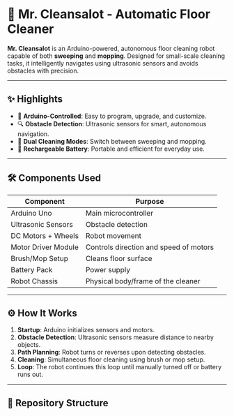 # 🤖 Mr. Cleansalot - Automatic Floor Cleaner

**Mr. Cleansalot** is an Arduino-powered, autonomous floor cleaning robot capable of both **sweeping** and **mopping**. Designed for small-scale cleaning tasks, it intelligently navigates using ultrasonic sensors and avoids obstacles with precision.

---

## ✨ Highlights

- 🧠 **Arduino-Controlled**: Easy to program, upgrade, and customize.
- 🔍 **Obstacle Detection**: Ultrasonic sensors for smart, autonomous navigation.
- 🔄 **Dual Cleaning Modes**: Switch between sweeping and mopping.
- 🔋 **Rechargeable Battery**: Portable and efficient for everyday use.

---

## 🛠️ Components Used

| Component            | Purpose                                   |
|----------------------|--------------------------------------------|
| Arduino Uno          | Main microcontroller                       |
| Ultrasonic Sensors   | Obstacle detection                         |
| DC Motors + Wheels   | Robot movement                             |
| Motor Driver Module  | Controls direction and speed of motors     |
| Brush/Mop Setup      | Cleans floor surface                       |
| Battery Pack         | Power supply                               |
| Robot Chassis        | Physical body/frame of the cleaner         |

---

## ⚙️ How It Works

1. **Startup**: Arduino initializes sensors and motors.
2. **Obstacle Detection**: Ultrasonic sensors measure distance to nearby objects.
3. **Path Planning**: Robot turns or reverses upon detecting obstacles.
4. **Cleaning**: Simultaneous floor cleaning using brush or mop setup.
5. **Loop**: The robot continues this loop until manually turned off or battery runs out.

---

## 📁 Repository Structure

